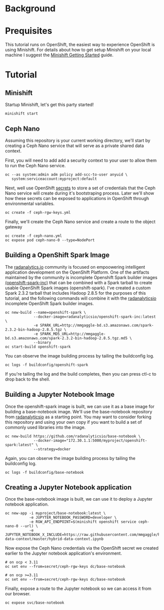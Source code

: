 # Background


# Prequisites

This tutorial runs on OpenShift, the easiest way to experience OpenShift is
using Minishift. For details about how to get setup Minishift on your local
machine I suggest the [Minishift Getting Started](https://docs.okd.io/latest/minishift/getting-started/installing.html) guide.

# Tutorial

## Minishift

Startup Minishift, let's get this party started!

```
minishift start
```

## Ceph Nano

Assuming this repository is your current working directory, we'll start by creating a Ceph Nano service that will serve as a private shared data context.

First, you will need to add add a security context to your user to allow them to run the Ceph Nano service.

```
oc --as system:admin adm policy add-scc-to-user anyuid \
   system:serviceaccount:myproject:default
```

Next, well use OpenShift [secrets](https://docs.openshift.com/container-platform/3.10/dev_guide/secrets.html) to store a set of credentials that the Ceph Nano service will create during it's bootstraping process. Later we'll show how these secrets can be exposed to applications in OpenShift through environmental variables.

```
oc create -f ceph-rgw-keys.yml
```

Finally, we'll create the Ceph Nano service and create a route to the object gateway

```
oc create -f ceph-nano.yml
oc expose pod ceph-nano-0 --type=NodePort
```

## Building a OpenShift Spark Image

The [radanalytics.io](https://radanalytics.io) community is focused on empoowering intelligent application development on the OpenShift Platform. One of the artifacts maintained by the community is incomplete Openshift Spark builder images [(openshift-spark-inc)](https://hub.docker.com/r/radanalyticsio/openshift-spark-inc/) that can be combined with a Spark tarball to create usable OpenShift Spark images (openshift-spark). I've created a custom Spark 2.3.2 tarball that includes Hadoop 2.8.5 for the purposes of this tutorial, and the following commands will combine it with the [radanalyticsio](https://radanalytics.io) incomplete OpenShift Spark builder images.

```
oc new-build --name=openshift-spark \
             --docker-image=radanalyticsio/openshift-spark-inc:latest \
             -e SPARK_URL=http://mmgaggle-bd.s3.amazonaws.com/spark-2.3.2-bin-hadoop-2.8.5.tgz \
             -e SPARK_MD5_URL=http://mmgaggle-bd.s3.amazonaws.com/spark-2.3.2-bin-hadoop-2.8.5.tgz.md5 \
             --binary
oc start-build openshift-spark
```

You can observe the image building process by tailing the buildconfig log.

```
oc logs -f buildconfig/openshift-spark
```

If you're tailing the log and the build completes, then you can press ctl-c to drop back to the shell.

## Building a Jupyter Notebook Image

Once the openshift-spark image is built, we can use it as a base image for building a base-notebook image. We'll use the base-notebook repository from [radanalyticsio](https://radanalytics.io) as a starting point. You may want to consider forking this repository and using your own copy if you want to build a set of commonly used libraries into the image.

```
oc new-build https://github.com/radanalyticsio/base-notebook \
             --docker-image="172.30.1.1:5000/myproject/openshift-spark:latest" \
             --strategy=docker
```

Again, you can observe the image building process by tailing the buildconfig log.

```
oc logs -f buildconfig/base-notebook
```

## Creating a Jupyter Notebook application

Once the base-notebook image is built, we can use it to deploy a Jupyter notebook application.

```
oc new-app -i myproject/base-notebook:latest \
           -e JUPYTER_NOTEBOOK_PASSWORD=developer \
           -e RGW_API_ENDPOINT=$(minishift openshift service ceph-nano-0 --url) \
           -e JUPYTER_NOTEBOOK_X_INCLUDE=https://raw.githubusercontent.com/mmgaggle/hybrid-data-context/master/hybrid-data-context.ipynb
```

Now expose the Ceph Nano credentials via the OpenShift secret we created earlier to the Jupyter notebook application's environment.

```
# on ocp < 3.11
oc set env --from=secret/ceph-rgw-keys dc/base-notebook

# on ocp >=3.11
oc set env --from=secret/ceph-rgw-keys dc/base-notebook
```

Finally, expose a route to the Jupyter notebook so we can access it from our browser.

```
oc expose svc/base-notebook
```
